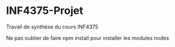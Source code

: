 INF4375-Projet
==============

Travail de synthèse du cours INF4375


Ne pas oublier de faire npm install pour installer les modules nodes